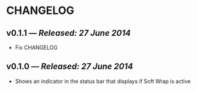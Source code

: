 # CHANGELOG

## **v0.1.1** &mdash; *Released: 27 June 2014*

* Fix CHANGELOG

## **v0.1.0** &mdash; *Released: 27 June 2014*

* Shows an indicator in the status bar that displays if Soft Wrap is active
